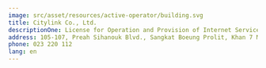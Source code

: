 ```yaml
---
image: src/asset/resources/active-operator/building.svg
title: Citylink Co., Ltd.
descriptionOne: License for Operation and Provision of Internet Service
address: 105-107, Preah Sihanouk Blvd., Sangkat Boeung Prolit, Khan 7 Makara, Phnom Penh
phone: 023 220 112
lang: en
---
```

